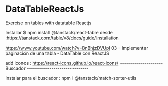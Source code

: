 # DataTableReactJs
Exercise on tables with datatable Reactjs

Installar $ npm install @tanstack/react-table
desde :https://tanstack.com/table/v8/docs/guide/installation

https://www.youtube.com/watch?v=BnBhjzDVUpI
03 - Implementar paginación de una tabla - DataTable con ReactJS

add iconos : https://react-icons.github.io/react-icons/
---------------------Buscador ------------------------------

Instalar para el buscador : npm i @tanstack/match-sorter-utils